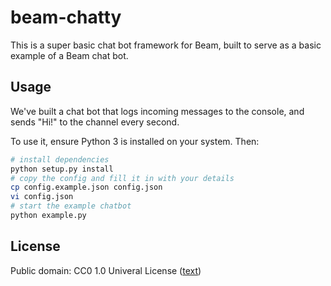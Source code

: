 # beam-chatty

This is a super basic chat bot framework for Beam, built to serve as a basic example of a Beam chat bot.

## Usage

We've built a chat bot that logs incoming messages to the console, and sends "Hi!" to the channel every second.

To use it, ensure Python 3 is installed on your system. Then:

```bash
# install dependencies
python setup.py install
# copy the config and fill it in with your details
cp config.example.json config.json
vi config.json
# start the example chatbot
python example.py
```

## License

Public domain: CC0 1.0 Univeral License ([text](https://creativecommons.org/publicdomain/zero/1.0/legalcode))
